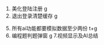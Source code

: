 1. 美化登陆注册 g
2. 退出登录清楚缓存  g
<!-- 3. 管理端退出＋美化 t -->
<!-- 4. 管理端不要展示id直接排序就可以 t -->
5. 所有ai功能都要模拟数据至少两份 t+g
6. 编程题判题弹窗 g
7.视频显示及AI总结